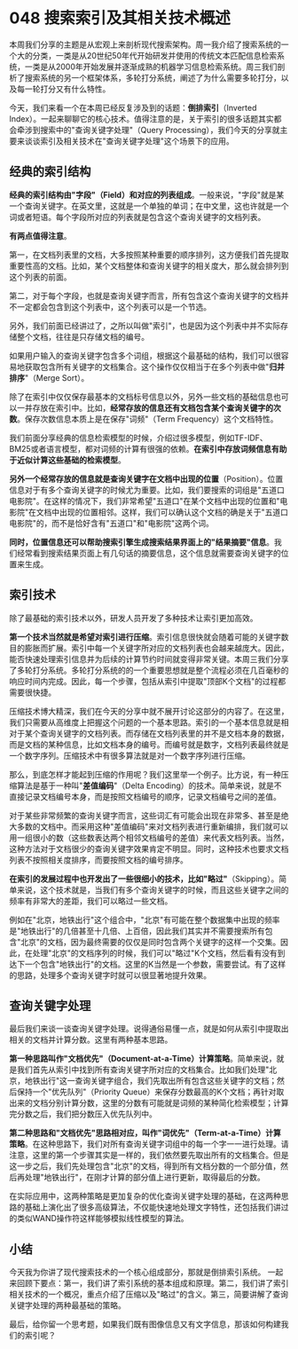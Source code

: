 # 048 搜索索引及其相关技术概述

本周我们分享的主题是从宏观上来剖析现代搜索架构。周一我介绍了搜索系统的一个大的分类，一类是从20世纪50年代开始研发并使用的传统文本匹配信息检索系统，一类是从2000年开始发展并逐渐成熟的机器学习信息检索系统。周三我们剖析了搜索系统的另一个框架体系，多轮打分系统，阐述了为什么需要多轮打分，以及每一轮打分又有什么特性。

今天，我们来看一个在本周已经反复涉及到的话题：**倒排索引**（Inverted
Index）。一起来聊聊它的核心技术。值得注意的是，关于索引的很多话题其实都会牵涉到搜索中的"查询关键字处理"（Query
Processing），我们今天的分享就主要来谈谈索引及相关技术在"查询关键字处理"这个场景下的应用。

## 经典的索引结构

**经典的索引结构由"字段"（Field）和对应的列表组成**。一般来说，"字段"就是某一个查询关键字。在英文里，这就是一个单独的单词；在中文里，这也许就是一个词或者短语。每个字段所对应的列表就是包含这个查询关键字的文档列表。

**有两点值得注意**。

第一，在文档列表里的文档，大多按照某种重要的顺序排列，这方便我们首先提取重要性高的文档。比如，某个文档整体和查询关键字的相关度大，那么就会排列到这个列表的前面。

第二，对于每个字段，也就是查询关键字而言，所有包含这个查询关键字的文档并不一定都会包含到这个列表中，这个列表可以是一个节选。

另外，我们前面已经讲过了，之所以叫做"索引"，也是因为这个列表中并不实际存储整个文档，往往是只存储文档的编号。

如果用户输入的查询关键字包含多个词组，根据这个最基础的结构，我们可以很容易地获取包含所有关键字的文档集合。这个操作仅仅相当于在多个列表中做"**归并排序**"（Merge
Sort）。

除了在索引中仅仅保存最基本的文档标号信息以外，另外一些文档的基础信息也可以一并存放在索引中。比如，**经常存放的信息还有文档包含某个查询关键字的次数**。保存次数信息本质上是在保存"词频"（Term
Frequency）这个文档特性。

我们前面分享经典的信息检索模型的时候，介绍过很多模型，例如TF-IDF、BM25或者语言模型，都对词频的计算有很强的依赖。**在索引中存放词频信息有助于近似计算这些基础的检索模型**。

**另外一个经常存放的信息就是查询关键字在文档中出现的位置**（Position）。位置信息对于有多个查询关键字的时候尤为重要。比如，我们要搜索的词组是"五道口电影院"。在这样的情况下，我们非常希望"五道口"在某个文档中出现的位置和"电影院"在文档中出现的位置相邻。这样，我们可以确认这个文档的确是关于"五道口电影院"的，而不是恰好含有"五道口"和"电影院"这两个词。

**同时，位置信息还可以帮助搜索引擎生成搜索结果界面上的"结果摘要"信息**。我们经常看到搜索结果页面上有几句话的摘要信息，这个信息就需要查询关键字的位置来生成。

## 索引技术

除了最基础的索引技术以外，研发人员开发了多种技术让索引更加高效。

**第一个技术当然就是希望对索引进行压缩**。索引信息很快就会随着可能的关键字数目的膨胀而扩展。索引中每一个关键字所对应的文档列表也会越来越庞大。因此，能否快速处理索引信息并为后续的计算节约时间就变得非常关键。本周三我们分享了多轮打分系统。多轮打分系统的的一个重要思想就是整个流程必须在几百毫秒的响应时间内完成。因此，每一个步骤，包括从索引中提取"顶部K个文档"的过程都需要很快捷。

压缩技术博大精深，我们在今天的分享中就不展开讨论这部分的内容了。在这里，我们只需要从高维度上把握这个问题的一个基本思路。索引的一个基本信息就是相对于某个查询关键字的文档列表。而存储在文档列表里的并不是文档本身的数据，而是文档的某种信息，比如文档本身的编号。而编号就是数字，文档列表最终就是一个数字序列。压缩技术中有很多算法就是对一个数字序列进行压缩。

那么，到底怎样才能起到压缩的作用呢？我们这里举一个例子。比方说，有一种压缩算法是基于一种叫"**差值编码**"（Delta
Encoding）的技术。简单来说，就是不直接记录文档编号本身，而是按照文档编号的顺序，记录文档编号之间的差值。

对于某些非常频繁的查询关键字而言，这些词汇有可能会出现在非常多、甚至是绝大多数的文档中。而采用这种"差值编码"来对文档列表进行重新编排，我们就可以用一组很小的数（这些数表达两个相邻文档编号的差值）来代表文档列表。当然，这种方法对于文档很少的查询关键字效果肯定不明显。同时，这种技术也要求文档列表不按照相关度排序，而要按照文档的编号排序。

**在索引的发展过程中也开发出了一些很细小的技术，比如"略过"**（Skipping）。简单来说，这个技术就是，当我们有多个查询关键字的时候，而且这些关键字之间的频率有非常大的差距，我们可以略过一些文档。

例如在"北京，地铁出行"这个组合中，"北京"有可能在整个数据集中出现的频率是"地铁出行"的几倍甚至十几倍、上百倍，因此我们其实并不需要搜索所有包含"北京"的文档，因为最终需要的仅仅是同时包含两个关键字的这样一个交集。因此，在处理"北京"的文档序列的时候，我们可以"略过"K个文档，然后看有没有到达下一个包含"地铁出行"的文档。这里的K当然是一个参数，需要尝试。有了这样的思路，处理多个查询关键字时就可以很显著地提升效果。

## 查询关键字处理

最后我们来谈一谈查询关键字处理。说得通俗易懂一点，就是如何从索引中提取出相关的文档并计算分数。这里有两种基本思路。

**第一种思路叫作"文档优先"（Document-at-a-Time）计算策略**。简单来说，就是我们首先从索引中找到所有查询关键字所对应的文档集合。比如我们处理"北京，地铁出行"这一查询关键字组合，我们先取出所有包含这些关键字的文档；然后保持一个"优先队列"（Priority
Queue）来保存分数最高的K个文档；再针对取出来的文档分别计算分数，这里的分数有可能就是词频的某种简化检索模型；计算完分数之后，我们把分数压入优先队列中。

**第二种思路和"文档优先"思路相对应，叫作"词优先"（Term-at-a-Time）计算策略**。在这种思路下，我们对所有查询关键字词组中的每一个字一一进行处理。请注意，这里的第一个步骤其实是一样的，我们依然要先取出所有的文档集合。但是这一步之后，我们先处理包含"北京"的文档，得到所有文档分数的一个部分值，然后再处理"地铁出行"，在刚才计算的部分值上进行更新，取得最后的分数。

在实际应用中，这两种策略是更加复杂的优化查询关键字处理的基础，在这两种思路的基础上演化出了很多高级算法，不仅能快速地处理文字特性，还包括我们讲过的类似WAND操作符这样能够模拟线性模型的算法。

## 小结

今天我为你讲了现代搜索技术的一个核心组成部分，那就是倒排索引系统。
一起来回顾下要点：第一，我们讲了索引系统的基本组成和原理。第二，我们讲了索引相关技术的一个概况，重点介绍了压缩以及"略过"的含义。第三，简要讲解了查询关键字处理的两种最基础的策略。

最后，给你留一个思考题，如果我们既有图像信息又有文字信息，那该如何构建我们的索引呢？
